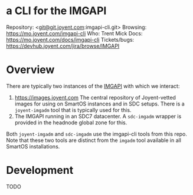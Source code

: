 # a CLI for the IMGAPI

Repository: <git@git.joyent.com:imgapi-cli.git>
Browsing: <https://mo.joyent.com/imgapi-cli>
Who: Trent Mick
Docs: <https://mo.joyent.com/docs/imgapi-cli>
Tickets/bugs: <https://devhub.joyent.com/jira/browse/IMGAPI>


# Overview

There are typically two instances of the
[IMGAPI](https://mo.joyent.com/docs/imgapi/master/) with which we interact:

1. <https://images.joyent.com> The central repository of Joyent-vetted images
   for using on SmartOS instances and in SDC setups. There is a `joyent-imgadm`
   tool that is typically used for this.
2. The IMGAPI running in an SDC7 datacenter. A `sdc-imgadm` wrapper is provided
   in the headnode global zone for this.

Both `joyent-imgadm` and `sdc-imgadm` use the imgapi-cli tools from this repo.
Note that these two tools are distinct from the `imgadm` tool available in all
SmartOS installations.


# Development

TODO
